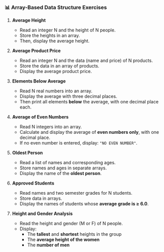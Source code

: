 ### 📊 Array-Based Data Structure Exercises ###

1. **Average Height**
   - Read an integer N and the height of N people.
   - Store the heights in an array.
   - Then, display the average height.

2. **Average Product Price**
   - Read an integer N and the data (name and price) of N products.
   - Store the data in an array of products.
   - Display the average product price.

3. **Elements Below Average**
   - Read N real numbers into an array.
   - Display the average with three decimal places.
   - Then print all elements **below** the average, with one decimal place each.

4. **Average of Even Numbers**
   - Read N integers into an array.
   - Calculate and display the average of **even numbers only**, with one decimal place.
   - If no even number is entered, display: `"NO EVEN NUMBER"`.

5. **Oldest Person**
   - Read a list of names and corresponding ages.
   - Store names and ages in separate arrays.
   - Display the name of the **oldest person**.

6. **Approved Students**
   - Read names and two semester grades for N students.
   - Store data in arrays.
   - Display the names of students whose **average grade is ≥ 6.0**.

7. **Height and Gender Analysis**
   - Read the height and gender (M or F) of N people.
   - Display:
     - The **tallest** and **shortest** heights in the group
     - The **average height of the women**
     - The **number of men**
